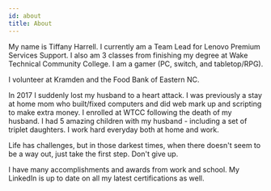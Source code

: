 ```yaml
---
id: about
title: About
---
```


My name is Tiffany Harrell. I currently am a Team Lead for Lenovo Premium Services Support. I also am 3 classes from finishing my degree at Wake Technical Community College. I am a gamer (PC, switch, and tabletop/RPG). 

I volunteer at Kramden and the Food Bank of Eastern NC.

In 2017 I suddenly lost my husband to a heart attack. I was previously a stay at home mom who built/fixed computers and did web mark up and scripting to make extra money. I enrolled at WTCC following the death of my husband. I had 5 amazing children with my husband - including a set of triplet daughters. I work hard everyday both at home and work. 

Life has challenges, but in those darkest times, when there doesn't seem to be a way out, just take the first step. Don't give up.

I have many accomplishments and awards from work and school. My LinkedIn is up to date on all my latest certifications as well. 
